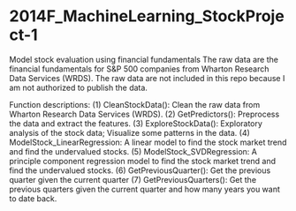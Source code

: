# 2014F_MachineLearning_StockProject-1
Model stock evaluation using financial fundamentals
The raw data are the financial fundamentals for S&P 500 companies from Wharton Research Data Services (WRDS). The raw data are not included in this repo because I am not authorized to publish the data. 

Function descriptions:
(1) CleanStockData(): Clean the raw data from Wharton Research Data Services (WRDS). 
(2) GetPredictors(): Preprocess the data and extract the features.
(3) ExploreStockData(): Exploratory analysis of the stock data; Visualize some patterns in the data.
(4) ModelStock_LinearRegression: A linear model to find the stock market trend and find the undervalued stocks.
(5) ModelStock_SVDRegression: A principle component regression model to find the stock market trend and find the undervalued stocks.
(6) GetPreviousQuarter(): Get the previous quarter given the current quarter
(7) GetPreviousQuarters(): Get the previous quarters given the current quarter and how many years you want to date back.

